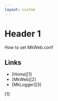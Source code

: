 ```yaml
---
layout: custom
---
```


# Header 1

How to set MkWeb.conf

Links
-----

- [Home][1]
- [MkWeb][2]
- [MkLogger][3]

[1]: 